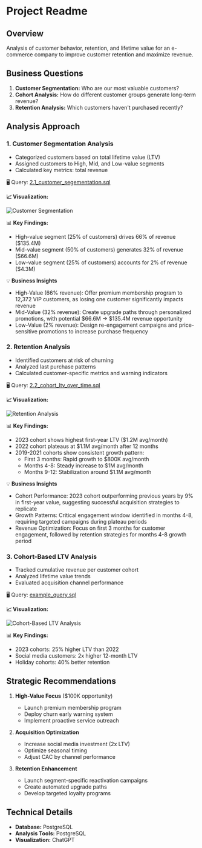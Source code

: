 # Project Readme

## Overview
Analysis of customer behavior, retention, and lifetime value for an e-commerce company to improve customer retention and maximize revenue.

## Business Questions
1. **Customer Segmentation:** Who are our most valuable customers?
2. **Cohort Analysis:** How do different customer groups generate long-term revenue?
3. **Retention Analysis:** Which customers haven't purchased recently?

## Analysis Approach

### 1. Customer Segmentation Analysis
- Categorized customers based on total lifetime value (LTV)
- Assigned customers to High, Mid, and Low-value segments
- Calculated key metrics: total revenue

🖥️ Query: [2.1_customer_segementation.sql](2.1_customer_segementation.sql)

**📈 Visualization:**

![Customer Segmentation](2.1_customer_segementation.png)

📊 **Key Findings:**
- High-value segment (25% of customers) drives 66% of revenue ($135.4M)
- Mid-value segment (50% of customers) generates 32% of revenue ($66.6M)
- Low-value segment (25% of customers) accounts for 2% of revenue ($4.3M)

💡 **Business Insights**
- High-Value (66% revenue): Offer premium membership program to 12,372 VIP customers, as losing one customer significantly impacts revenue
- Mid-Value (32% revenue): Create upgrade paths through personalized promotions, with potential $66.6M → $135.4M revenue opportunity
- Low-Value (2% revenue): Design re-engagement campaigns and price-sensitive promotions to increase purchase frequency

### 2. Retention Analysis
- Identified customers at risk of churning
- Analyzed last purchase patterns
- Calculated customer-specific metrics and warning indicators

🖥️ Query: [2.2_cohort_ltv_over_time.sql](2.2_cohort_ltv_over_time.sql)

**📈 Visualization:**

![Retention Analysis](2.2_cohort_ltv_over_time.png)

📊 **Key Findings:**
- 2023 cohort shows highest first-year LTV ($1.2M avg/month)
- 2022 cohort plateaus at $1.1M avg/month after 12 months
- 2019-2021 cohorts show consistent growth pattern:
    - First 3 months: Rapid growth to $800K avg/month
    - Months 4-8: Steady increase to $1M avg/month
    - Months 9-12: Stabilization around $1.1M avg/month

💡 **Business Insights**
- Cohort Performance: 2023 cohort outperforming previous years by 9% in first-year value, suggesting successful acquisition strategies to replicate
- Growth Patterns: Critical engagement window identified in months 4-8, requiring targeted campaigns during plateau periods
- Revenue Optimization: Focus on first 3 months for customer engagement, followed by retention strategies for months 4-8 growth period

### 3. Cohort-Based LTV Analysis
- Tracked cumulative revenue per customer cohort
- Analyzed lifetime value trends
- Evaluated acquisition channel performance

🖥️ Query: [example_query.sql](example_query.sql)

**📈 Visualization:**

![Cohort-Based LTV Analysis](4_example.png)

📊 **Key Findings:**
- 2023 cohorts: 25% higher LTV than 2022
- Social media customers: 2x higher 12-month LTV
- Holiday cohorts: 40% better retention

## Strategic Recommendations

1. **High-Value Focus** ($100K opportunity)
   - Launch premium membership program
   - Deploy churn early warning system
   - Implement proactive service outreach

2. **Acquisition Optimization**
   - Increase social media investment (2x LTV)
   - Optimize seasonal timing
   - Adjust CAC by channel performance

3. **Retention Enhancement**
   - Launch segment-specific reactivation campaigns
   - Create automated upgrade paths
   - Develop targeted loyalty programs

## Technical Details
- **Database:** PostgreSQL
- **Analysis Tools:** PostgreSQL
- **Visualization:** ChatGPT